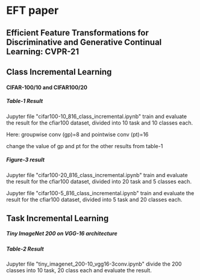 # EFT paper
## Efficient Feature Transformations for Discriminative and Generative Continual Learning: CVPR-21


## Class Incremental Learning
#### CIFAR-100/10 and CIFAR100/20

##### Table-1 Result
Jupyter file "cifar100-10_816_class_incremental.ipynb" train and evaluate the result for the cfiar100 dataset, divided into 10 task and 10 classes each.

Here: groupwise conv (gp)=8 and pointwise conv (pt)=16

change the value of gp and pt for the other results from table-1

##### Figure-3 result
Jupyter file "cifar100-20_816_class_incremental.ipynb" train and evaluate the result for the cfiar100 dataset, divided into 20 task and 5 classes each.

Jupyter file "cifar100-5_816_class_incremental.ipynb" train and evaluate the result for the cfiar100 dataset, divided into 5 task and 20 classes each.





## Task Incremental Learning 
##### Tiny ImageNet 200 on VGG-16 architecture

##### Table-2 Result

Jupyter file "tiny_imagenet_200-10_vgg16-3conv.ipynb" divide the 200 classes into 10 task, 20 class each and evaluate the result.


